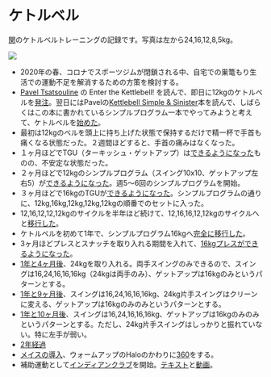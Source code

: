 # ケトルベル
[関](https://github.com/sekika)のケトルベルトレーニングの記録です。写真は左から24,16,12,8,5kg。

<img src="https://pbs.twimg.com/profile_banners/3842711/1643460988/600x200">

- 2020年の春、コロナでスポーツジムが閉鎖される中、自宅での巣篭もり生活での運動不足を解消するための方策を検討する。
- [Pavel Tsatsouline](https://en.wikipedia.org/wiki/Pavel_Tsatsouline) の Enter the Kettlebell! を読んで、即日に12kgのケトルベルを[発注](https://twitter.com/seki/status/1352957472625975297)。翌日にはPavelの[Kettlebell Simple & Sinister](https://www.amazon.co.jp/gp/product/B07ZQKWMKR)本を読んで、しばらくはこの本に書かれているシンプルプログラム一本でやってみようと考えて、ケトルベルを[始めた](https://twitter.com/seki/status/1243158979431153664)。
- 最初は12kgのベルを頭上に持ち上げた状態で保持するだけで精一杯で手首も痛くなる状態だった。２週間ほどすると、手首の痛みはなくなった。
- １ヶ月ほどでTGU（ターキッシュ・ゲットアップ）は[できるようになった](https://twitter.com/seki/status/1253634681028767745)ものの、不安定な状態だった。
- ２ヶ月ほどで12kgのシンプルプログラム（スイング10x10、ゲットアップ左右5）が[できるようになった](https://twitter.com/seki/status/1259775785809764354)。週5〜6回のシンプルプログラムを開始。
- ３ヶ月ほどで16kgのTGUが[できるようになった](https://twitter.com/seki/status/1275362620313198592)。シンプルプログラムの通りに、12kg,16kg,12kg,12kg,12kgの順番でのセットに入った。
- 12,16,12,12,12kgのサイクルを半年ほど続けて、12,16,16,12,12kgのサイクルへと[移行した](https://twitter.com/seki/status/1338460387847487488)。
- ケトルベルを初めて1年で、シンプルプログラム16kgへ[完全に移行した](https://twitter.com/seki/status/1366350945542578177)。
- 3ヶ月ほどプレスとスナッチを取り入れる期間を入れて、[16kgプレスができるようになった](https://twitter.com/seki/status/1388058377444499456)。
- [1年と4ヶ月後](https://twitter.com/seki/status/1412040664452239362)、24kgを取り入れる。両手スイングのみできるので、スイングは16,24,16,16,16kg（24kgは両手のみ）、ゲットアップは16kgのみというパターンとする。
- [1年と9ヶ月後](https://twitter.com/seki/status/1470332165485641730)、スイングは16,24,16,16,16kg、24kg片手スイングはクリーンに変える、ゲットアップは16kgのみのみというパターンとする。
- [1年と10ヶ月後](https://twitter.com/seki/status/1485550532731506689)、スイングは16,24,16,16,16kg、ゲットアップは16kgのみのみというパターンとする。ただし、24kg片手スイングはしっかりと振れていない。特に左手が弱い。
- [2年経過](https://twitter.com/seki/status/1504765385232764935)
- [メイスの導入](https://twitter.com/seki/status/1546441520949374976)、ウォームアップのHaloのかわりに[360](https://youtu.be/5UYSyKXGmk0)をする。
- 補助運動として[インディアンクラブ](https://twitter.com/seki/status/1551128186045734914)を開始。[テキスト](https://www.amazon.co.jp/dp/B01NBP5UXR)と[動画](https://youtube.com/playlist?list=PLdShU9ne64kztNs5SXakPsXZqI8YaqBwA)。
